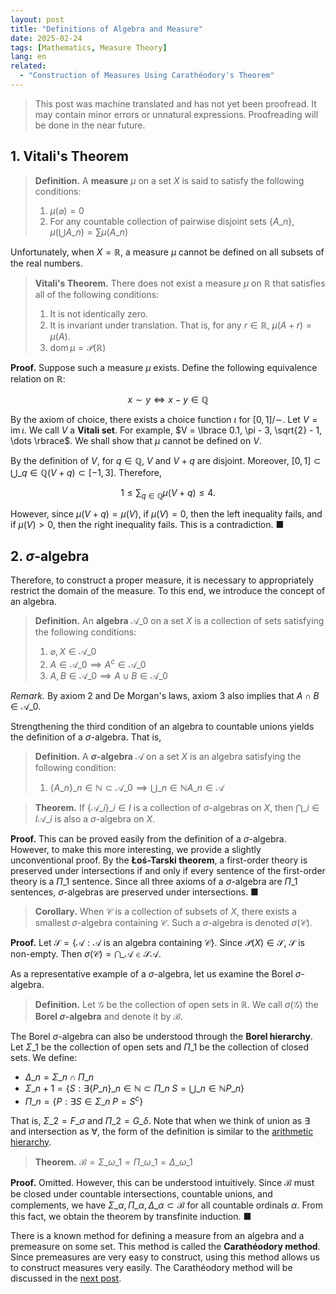 ```yaml
---
layout: post
title: "Definitions of Algebra and Measure"
date: 2025-02-24
tags: [Mathematics, Measure Theory]
lang: en
related:
  - "Construction of Measures Using Carathéodory's Theorem"
---
```


> This post was machine translated and has not yet been proofread. It may contain minor errors or unnatural expressions. Proofreading will be done in the near future.

## 1. Vitali's Theorem

> **Definition.** A **measure** $\mu$ on a set $X$ is said to satisfy the following conditions:
>
> 1. $\mu(\varnothing) = 0$
> 2. For any countable collection of pairwise disjoint sets $\lbrace A\_n \rbrace$, $\mu\left( \bigcup A\_n \right) = \sum \mu(A\_n)$

Unfortunately, when $X = \mathbb{R}$, a measure $\mu$ cannot be defined on all subsets of the real numbers.

> **Vitali's Theorem.** There does not exist a measure $\mu$ on $\mathbb{R}$ that satisfies all of the following conditions:
>
> 1. It is not identically zero.
> 2. It is invariant under translation. That is, for any $r \in \mathbb{R}$, $\mu(A + r) = \mu(A)$.
> 3. $\operatorname{dom} \mu = \mathcal{P}(\mathbb{R})$

**Proof.** Suppose such a measure $\mu$ exists. Define the following equivalence relation on $\mathbb{R}$:

$$
x \sim y \iff x - y \in \mathbb{Q}
$$

By the axiom of choice, there exists a choice function $\iota$ for $[0, 1]/{\sim}$. Let $V = \operatorname{im} \iota$. We call $V$ a **Vitali set**. For example, $V = \lbrace 0.1, \pi - 3, \sqrt{2} - 1, \dots \rbrace$. We shall show that $\mu$ cannot be defined on $V$.

By the definition of $V$, for $q \in \mathbb{Q}$, $V$ and $V + q$ are disjoint. Moreover, $[0, 1] \subset \bigcup\_{q \in \mathbb{Q}} (V + q) \subset [-1, 3]$. Therefore,

$$
1 \leq \sum_{q \in \mathbb{Q}}\mu(V + q) \leq 4.
$$

However, since $\mu(V + q) = \mu(V)$, if $\mu(V) = 0$, then the left inequality fails, and if $\mu(V) > 0$, then the right inequality fails. This is a contradiction. ■

## 2. $\sigma$-algebra

Therefore, to construct a proper measure, it is necessary to appropriately restrict the domain of the measure. To this end, we introduce the concept of an algebra.

> **Definition.** An **algebra** $\mathcal{A}\_0$ on a set $X$ is a collection of sets satisfying the following conditions:
>
> 1. $\varnothing, X \in \mathcal{A}\_0$
> 2. $A \in \mathcal{A}\_0 \implies A^c \in \mathcal{A}\_0$
> 3. $A, B \in \mathcal{A}\_0 \implies A \cup B \in \mathcal{A}\_0$

_Remark._ By axiom 2 and De Morgan's laws, axiom 3 also implies that $A \cap B \in \mathcal{A}\_0$.

Strengthening the third condition of an algebra to countable unions yields the definition of a $\sigma$-algebra. That is,

> **Definition.** A **$\sigma$-algebra** $\mathcal{A}$ on a set $X$ is an algebra satisfying the following condition:
>
> 1. $\lbrace  A\_n \rbrace \_{n \in \mathbb{N}} \subset \mathcal{A}\_0 \implies \bigcup\_{n \in \mathbb{N}} A\_n \in \mathcal{A}$

> **Theorem.** If $\lbrace \mathcal{A}\_i \rbrace\_{i \in I}$ is a collection of $\sigma$-algebras on $X$, then $\bigcap\_{i \in I}\mathcal{A}\_i$ is also a $\sigma$-algebra on $X$.

**Proof.** This can be proved easily from the definition of a $\sigma$-algebra. However, to make this more interesting, we provide a slightly unconventional proof. By the **Łoś-Tarski theorem**, a first-order theory is preserved under intersections if and only if every sentence of the first-order theory is a $\Pi\_1$ sentence. Since all three axioms of a $\sigma$-algebra are $\Pi\_1$ sentences, $\sigma$-algebras are preserved under intersections. ■

> **Corollary.** When $\mathcal{C}$ is a collection of subsets of $X$, there exists a smallest $\sigma$-algebra containing $\mathcal{C}$. Such a $\sigma$-algebra is denoted $\sigma(\mathcal{C})$.

**Proof.** Let $\mathcal{S} = \lbrace \mathcal{A} : \mathcal{A} \text{ is an algebra containing } \mathcal{C} \rbrace$. Since $\mathcal{P}(X) \in \mathcal{S}$, $\mathcal{S}$ is non-empty. Then $\sigma(\mathcal{C}) = \bigcap\_{\mathcal{A} \in \mathcal{S}} \mathcal{A}$.

As a representative example of a $\sigma$-algebra, let us examine the Borel $\sigma$-algebra.

> **Definition.** Let $\mathcal{G}$ be the collection of open sets in $\mathbb{R}$. We call $\sigma(\mathcal{G})$ the **Borel $\sigma$-algebra** and denote it by $\mathcal{B}$.

The Borel $\sigma$-algebra can also be understood through the **Borel hierarchy**. Let $\Sigma\_1$ be the collection of open sets and $\Pi\_1$ be the collection of closed sets. We define:

- $\Delta\_n = \Sigma\_n \cap \Pi\_n$
- $\Sigma\_{n + 1} = \lbrace S : \exists \lbrace P\_n \rbrace \_{n \in \mathbb{N}} \subset \Pi\_n \; S = \bigcup\_{n \in \mathbb{N}} P\_n \rbrace$
- $\Pi\_n = \lbrace P : \exists S \in \Sigma\_n \; P = S^c \rbrace$

That is, $\Sigma\_2 = F\_\sigma$ and $\Pi\_2 = G\_\delta$. Note that when we think of union as $\exists$ and intersection as $\forall$, the form of the definition is similar to the [arithmetic hierarchy](https://dimenerno.github.io/2025/02/07/arithmetic-hierarchy/).

> **Theorem.** $\mathcal{B} = \Sigma\_{\omega\_1} = \Pi\_{\omega\_1} = \Delta\_{\omega\_1}$

**Proof.** Omitted. However, this can be understood intuitively. Since $\mathcal{B}$ must be closed under countable intersections, countable unions, and complements, we have $\Sigma\_\alpha, \Pi\_\alpha, \Delta\_\alpha \subset \mathcal{B}$ for all countable ordinals $\alpha$. From this fact, we obtain the theorem by transfinite induction. ■

There is a known method for defining a measure from an algebra and a premeasure on some set. This method is called the **Carathéodory method**. Since premeasures are very easy to construct, using this method allows us to construct measures very easily. The Carathéodory method will be discussed in the [next post](http://dimenerno.github.io/2025/02/25/caratheodory/).

